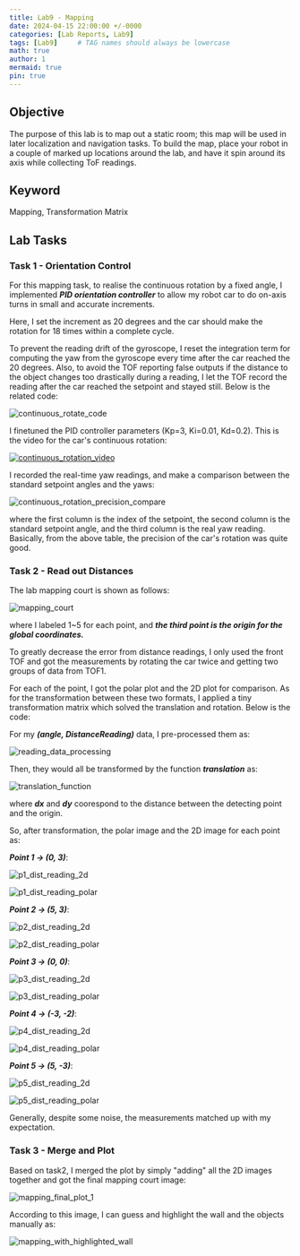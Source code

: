 ```yaml
---
title: Lab9 - Mapping
date: 2024-04-15 22:00:00 +/-0000
categories: [Lab Reports, Lab9]
tags: [Lab9]     # TAG names should always be lowercase
math: true
author: 1
mermaid: true
pin: true
---
```


## Objective

The purpose of this lab is to map out a static room; this map will be used in later localization and navigation tasks. To build the map, place your robot in a couple of marked up locations around the lab, and have it spin around its axis while collecting ToF readings.

## Keyword

Mapping, Transformation Matrix

## Lab Tasks

### Task 1 - Orientation Control

For this mapping task, to realise the continuous rotation by a fixed angle, I implemented ***PID orientation controller*** to allow my robot car to do on-axis turns in small and accurate increments.

Here, I set the increment as 20 degrees and the car should make the rotation for 18 times within a complete cycle.

To prevent the reading drift of the gyroscope, I reset the integration term for computing the yaw from the gyroscope every time after the car reached the 20 degrees. Also, to avoid the TOF reporting false outputs if the distance to the object changes too drastically during a reading, I let the TOF record the reading after the car reached the setpoint and stayed still. Below is the related code:

![continuous_rotate_code](/assets/images/lab9/continuous_rotate_code.png "continuous_rotate_code")

I finetuned the PID controller parameters (Kp=3, Ki=0.01, Kd=0.2). This is the video for the car's continuous rotation:

[![continuous_rotation_video](https://img.youtube.com/vi/EpoCxLQgMkw/maxresdefault.jpg)](https://www.youtube.com/watch?v=EpoCxLQgMkw)

I recorded the real-time yaw readings, and make a comparison between the standard setpoint angles and the yaws:

![continuous_rotation_precision_compare](/assets/images/lab9/continuous_rotation_precision_compare.png "continuous_rotation_precision_compare")

where the first column is the index of the setpoint, the second column is the standard setpoint angle, and the third column is the real yaw reading. Basically, from the above table, the precision of the car's rotation was quite good.

### Task 2 - Read out Distances

The lab mapping court is shown as follows:

![mapping_court](/assets/images/lab9/mapping_court.jpeg "mapping_court")

where I labeled 1~5 for each point, and ***the third point is the origin for the global coordinates.***

To greatly decrease the error from distance readings, I only used the front TOF and got the measurements by rotating the car twice and getting two groups of data from TOF1.

For each of the point, I got the polar plot and the 2D plot for comparison. As for the transformation between these two formats, I applied a tiny transformation matrix which solved the translation and rotation. Below is the code:

For my ***(angle, DistanceReading)*** data, I pre-processed them as:

![reading_data_processing](/assets/images/lab9/reading_data_processing.png "reading_data_processing")

Then, they would all be transformed by the function ***translation*** as:

![translation_function](/assets/images/lab9/translation_function.png "translation_function")

where ***dx*** and ***dy*** coorespond to the distance between the detecting point and the origin.

So, after transformation, the polar image and the 2D image for each point as:

***Point 1 -> (0, 3)***:

![p1_dist_reading_2d](/assets/images/lab9/p1_dist_reading_2d.png "p1_dist_reading_2d")

![p1_dist_reading_polar](/assets/images/lab9/p1_dist_reading_polar.png "p1_dist_reading_polar")

***Point 2 -> (5, 3)***:

![p2_dist_reading_2d](/assets/images/lab9/p2_dist_reading_2d.png "p2_dist_reading_2d")

![p2_dist_reading_polar](/assets/images/lab9/p2_dist_reading_polar.png "p2_dist_reading_polar")

***Point 3 -> (0, 0)***:

![p3_dist_reading_2d](/assets/images/lab9/p3_dist_reading_2d.png "p3_dist_reading_2d")

![p3_dist_reading_polar](/assets/images/lab9/p3_dist_reading_polar.png "p3_dist_reading_polar")

***Point 4 -> (-3, -2)***:

![p4_dist_reading_2d](/assets/images/lab9/p4_dist_reading_2d.png "p4_dist_reading_2d")

![p4_dist_reading_polar](/assets/images/lab9/p4_dist_reading_polar.png "p4_dist_reading_polar")

***Point 5 -> (5, -3)***:

![p5_dist_reading_2d](/assets/images/lab9/p5_dist_reading_2d.png "p5_dist_reading_2d")

![p5_dist_reading_polar](/assets/images/lab9/p5_dist_reading_polar.png "p5_dist_reading_polar")

Generally, despite some noise, the measurements matched up with my expectation.

### Task 3 - Merge and Plot

Based on task2, I merged the plot by simply "adding" all the 2D images together and got the final mapping court image:

![mapping_final_plot_1](/assets/images/lab9/mapping_final_plot_1.png "mapping_final_plot_1")

According to this image, I can guess and highlight the wall and the objects manually as:

![mapping_with_highlighted_wall](/assets/images/lab9/mapping_with_highlighted_wall.jpeg "mapping_with_highlighted_wall")
